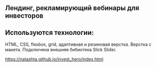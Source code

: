 ## Лендинг, рекламирующий вебинары для инвесторов  

## Используются технологии:
HTML, CSS, flexbox, grid, адаптивная и резиновая верстка. 
Верстка с макета.
Подключена внешняя бибиотека Slick Slider.

https://natashta.github.io/invest_hero/index.html
